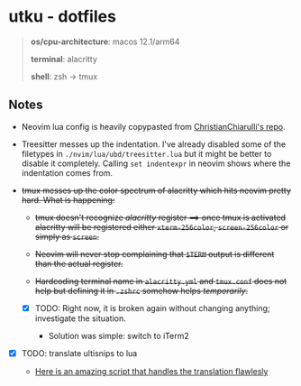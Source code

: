 # utku - dotfiles

> **os/cpu-architecture**: macos 12.1/arm64
> 
> **terminal**: alacritty
> 
> **shell**: zsh -> tmux

## Notes

* Neovim lua config is heavily copypasted from [ChristianChiarulli's repo](https://github.com/LunarVim/Neovim-from-scratch).

* Treesitter messes up the indentation. I've already disabled some of the
  filetypes in `./nvim/lua/ubd/treesitter.lua` but it might be better to disable
  it completely. Calling `set indentexpr` in neovim shows where the indentation
  comes from.

* ~~tmux messes up the color spectrum of alacritty which hits neovim pretty hard.
  What is happening:~~

  * ~~tmux doesn't recognize *alacritty* register ==> once tmux is activated
    alacritty will be registered either `xterm-256color`, `screen-256color` or
    simply as `screen`.~~
  
  * ~~Neovim will never stop complaining that `$TERM` output is different than the
    actual register.~~

  * ~~Hardcoding terminal name in `alacritty.yml` and `tmux.conf` does not help
    but defining it in `.zshrc` somehow helps *temporarily*.~~

  * [x] TODO: Right now, it is broken again without changing anything; investigate
    the situation.

    * Solution was simple: switch to iTerm2

* [x] TODO: translate ultisnips to lua

  * [Here is an amazing script that handles the translation flawlesly](https://github.com/L3MON4D3/LuaSnip/issues/201#issuecomment-950132369)

